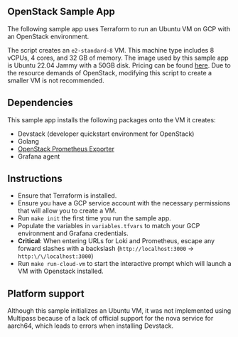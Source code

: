 ## OpenStack Sample App

The following sample app uses Terraform to run an Ubuntu VM on GCP with an OpenStack environment.

The script creates an `e2-standard-8` VM. This machine type includes 8 vCPUs, 4 cores, and 32 GB of memory. The image used by this sample app is Ubuntu 22.04 Jammy with a 50GB disk. Pricing can be found [here](https://cloud.google.com/compute/vm-instance-pricing). Due to the resource demands of OpenStack, modifying this script to create a smaller VM is not recommended.

## Dependencies

This sample app installs the following packages onto the VM it creates:

- Devstack (developer quickstart environment for OpenStack)
- Golang
- [OpenStack Prometheus Exporter](https://github.com/openstack-exporter/openstack-exporter)
- Grafana agent

## Instructions

- Ensure that Terraform is installed.
- Ensure you have a GCP service account with the necessary permissions that will allow you to create a VM.
- Run `make init` the first time you run the sample app.
- Populate the variables in `variables.tfvars` to match your GCP environment and Grafana credentials.
- **Critical**: When entering URLs for Loki and Prometheus, escape any forward slashes with a backslash (`http://localhost:3000` -> `http:\/\/localhost:3000`)
- Run `make run-cloud-vm` to start the interactive prompt which will launch a VM with Openstack installed.

## Platform support

Although this sample initializes an Ubuntu VM, it was not implemented using Multipass because of a lack of official support for the nova service for aarch64, which leads to errors when installing Devstack.
